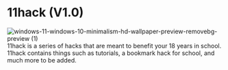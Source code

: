 # 11hack (V1.0)
![windows-11-windows-10-minimalism-hd-wallpaper-preview-removebg-preview (1)](https://github.com/user-attachments/assets/89f5a26d-34f1-4364-b957-af598bd37eab)
11hack is a series of hacks that are meant to benefit your 18 years in school. 11hack contains things such as tutorials, a bookmark hack for school, and much more to be added.
